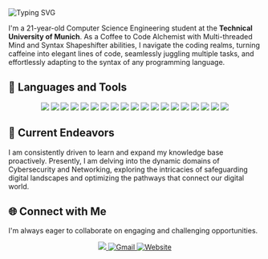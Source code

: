 <img src="https://readme-typing-svg.demolab.com?font=Fira+Code&weight=500&duration=2500&pause=1000&color=FFED00&vCenter=true&random=false&width=435&lines=Hi+there!+%F0%9F%91%8B;I'm+Krishirajsinh+Puwar;A+Programmer+%F0%9F%91%A8%E2%80%8D%F0%9F%92%BB;A+Problem+Solver+%F0%9F%A4%94%F0%9F%A7%A9%F0%9F%92%A1;A+Tech+enthusiast+%F0%9F%92%BB%E2%9A%99%EF%B8%8F%F0%9F%8C%90%F0%9F%A4%96" alt="Typing SVG" style="pointer-events: none;">

I'm a 21-year-old Computer Science Engineering student at the **Technical University of Munich**. As a Coffee to Code Alchemist with Multi-threaded Mind and Syntax Shapeshifter abilities, I navigate the coding realms, turning caffeine into elegant lines of code, seamlessly juggling multiple tasks, and effortlessly adapting to the syntax of any programming language.

## 🔧 Languages and Tools

<p align="center">
	<img src="https://img.shields.io/badge/C-00599C?style=for-the-badge&logo=c&logoColor=white" style="pointer-events: none;">
	<img src="https://img.shields.io/badge/C%2B%2B-00599C?style=for-the-badge&logo=c%2B%2B&logoColor=white" style="pointer-events: none;">
	<img src="https://img.shields.io/badge/c%23-%23239120.svg?style=for-the-badge&logo=csharp&logoColor=white" style="pointer-events: none;">
	<img src="https://img.shields.io/badge/Python-F7DF1E?style=for-the-badge&logo=python&logoColor=white" style="pointer-events: none;">
	<img src="https://img.shields.io/badge/Java-ED8B00?style=for-the-badge&logo=openjdk&logoColor=white" style="pointer-events: none;">
	<img src="https://img.shields.io/badge/go-%2300ADD8.svg?style=for-the-badge&logo=go&logoColor=white" style="pointer-events: none;">
	<img src="https://img.shields.io/badge/HTML5-E34F26?style=for-the-badge&logo=html5&logoColor=white" style="pointer-events: none;">
	<img src="https://img.shields.io/badge/CSS3-1572B6?style=for-the-badge&logo=css3&logoColor=white" style="pointer-events: none;">
	<img src="https://img.shields.io/badge/JavaScript-F7DF1E?style=for-the-badge&logo=JavaScript&logoColor=white" style="pointer-events: none;">
	<img src="https://img.shields.io/badge/Linux-FCC624?style=for-the-badge&logo=linux&logoColor=black" style="pointer-events: none;">
	<img src="https://img.shields.io/badge/Bash-121011?style=for-the-badge&logo=gnu-bash&logoColor=white" style="pointer-events: none;">
	<img src="https://img.shields.io/badge/GIT-E44C30?style=for-the-badge&logo=git&logoColor=white" style="pointer-events: none;">
	<img src="https://img.shields.io/badge/GitHub-100000?style=for-the-badge&logo=github&logoColor=white" style="pointer-events: none;">
	<img src="https://img.shields.io/badge/docker-%230db7ed.svg?style=for-the-badge&logo=docker&logoColor=white" style="pointer-events: none;">
	<img src="https://img.shields.io/badge/MySQL-00000F?style=for-the-badge&logo=mysql&logoColor=white" style="pointer-events: none;">
	<img src="https://img.shields.io/badge/VSCode-0078D4?style=for-the-badge&logo=visual%20studio%20code&logoColor=white" style="pointer-events: none;">
	<img src="https://img.shields.io/badge/IntelliJIDEA-000000.svg?style=for-the-badge&logo=intellij-idea&logoColor=white" style="pointer-events: none;">
	<img src="https://img.shields.io/badge/pycharm-143?style=for-the-badge&logo=pycharm&logoColor=black&color=black&labelColor=green" style="pointer-events: none;">
	<img src="https://img.shields.io/badge/jupyter-%23FA0F00.svg?style=for-the-badge&logo=jupyter&logoColor=white" style="pointer-events: none;">
</p>


## 🚀 Current Endeavors

I am consistently driven to learn and expand my knowledge base proactively. Presently, I am delving into the dynamic domains of Cybersecurity and Networking, exploring the intricacies of safeguarding digital landscapes and optimizing the pathways that connect our digital world.

## 🌐 Connect with Me

I'm always eager to collaborate on engaging and challenging opportunities.

<p align="center">
	<a href="https://www.linkedin.com/in/krishirajsinh-p" target="_blank">
		<img src="https://img.shields.io/badge/LinkedIn-0077B5?style=for-the-badge&logo=linkedin&logoColor=white">
	</a>
	<a href="mailto:krishirajsinh1505puwar@gmail.com">
		<img src="https://img.shields.io/badge/Gmail-D14836?style=for-the-badge&logo=gmail&logoColor=white" alt="Gmail">
	</a>
	<a href="https://krishirajsinh-puwar.42web.io/" target="_blank">
		<img src="https://img.shields.io/badge/Website-74aa9c?style=for-the-badge&logo=GoogleChrome&logoColor=white" alt="Website">
	</a>
</p>

